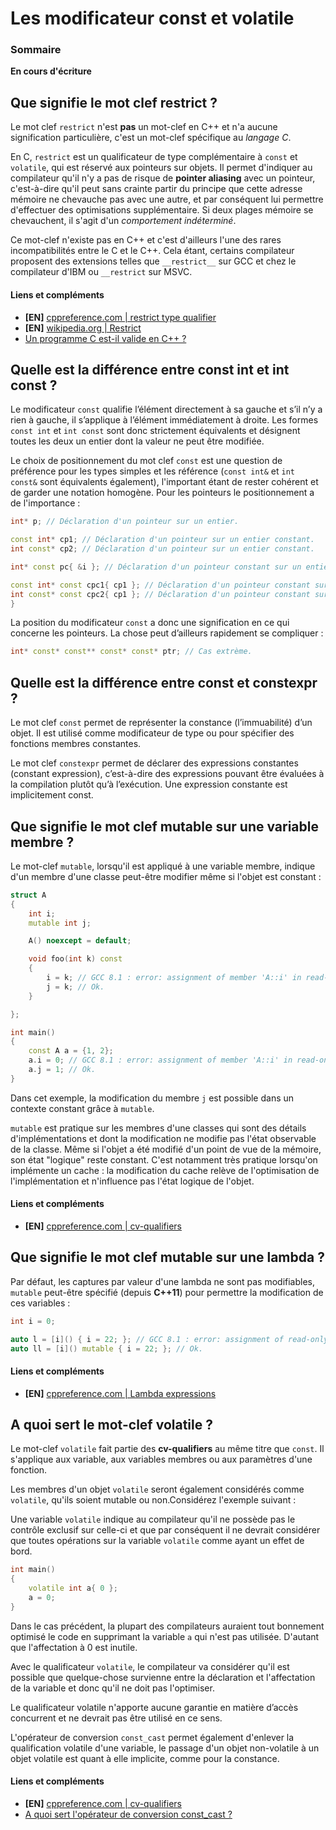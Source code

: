 # Les modificateur const et volatile

### Sommaire

**En cours d'écriture**

## Que signifie le mot clef restrict ?

Le mot clef ```restrict``` n'est **pas** un mot-clef en C++ et n'a aucune signification particulière, c'est un mot-clef spécifique au *langage C*.

En C, ```restrict``` est un qualificateur de type complémentaire à ```const``` et ```volatile```, qui est réservé aux pointeurs sur objets. Il permet d'indiquer au compilateur qu'il n'y a pas de risque de **pointer aliasing** avec un pointeur, c'est-à-dire qu'il peut sans crainte partir du principe que cette adresse mémoire ne chevauche pas avec une autre, et par conséquent lui permettre d'effectuer des optimisations supplémentaire. Si deux plages mémoire se chevauchent, il s'agit d'un *comportement indéterminé*.

Ce mot-clef n'existe pas en C++ et c'est d'ailleurs l'une des rares incompatibilités entre le C et le C++. Cela étant, certains compilateur proposent des extensions telles que ```__restrict__``` sur GCC et chez le compilateur d'IBM ou ```__restrict``` sur MSVC.

#### Liens et compléments
 - **[EN]** [cppreference.com | restrict type qualifier](https://en.cppreference.com/w/c/language/restrict)
 - **[EN]** [wikipedia.org | Restrict](https://fr.wikipedia.org/wiki/Restrict)
 - [Un programme C est-il valide en C++ ?](https://github.com/cpp-faq/cpp-faq/tree/develop/faq/fr-FR/.faq/404.md)

## Quelle est la différence entre const int et int const ?

 Le modificateur ```const``` qualifie l’élément directement à sa gauche et s’il n’y a rien à gauche, il s’applique à l’élément immédiatement à droite. Les formes ```const int``` et ```int const``` sont donc strictement équivalents et désignent toutes les deux un entier dont la valeur ne peut être modifiée.

Le choix de positionnement du mot clef ```const``` est une question de préférence pour les types simples et les référence (```const int&``` et ```int const&``` sont équivalents également), l'important étant de rester cohérent et de garder une notation homogène. Pour les pointeurs le positionnement a de l'importance :

```cpp
int* p; // Déclaration d'un pointeur sur un entier.  

const int* cp1; // Déclaration d'un pointeur sur un entier constant.
int const* cp2; // Déclaration d'un pointeur sur un entier constant.

int* const pc{ &i }; // Déclaration d'un pointeur constant sur un entier.

const int* const cpc1{ cp1 }; // Déclaration d'un pointeur constant sur un entier constant.
int const* const cpc2{ cp1 }; // Déclaration d'un pointeur constant sur un entier constant.
}
```

La position du modificateur ```const``` a donc une signification en ce qui concerne les pointeurs. La chose peut d’ailleurs rapidement se compliquer :
```cpp
int* const* const** const* const* ptr; // Cas extrème.
```

## Quelle est la différence entre const et constexpr ?

Le mot clef ```const``` permet de représenter la constance (l’immuabilité) d’un objet. Il est utilisé comme modificateur de type ou pour spécifier des fonctions membres constantes.

Le mot clef ```constexpr``` permet de déclarer des expressions constantes (constant expression), c’est-à-dire des expressions pouvant être évaluées à la compilation plutôt qu’à l’exécution. Une expression constante est implicitement const.

## Que signifie le mot clef mutable sur une variable membre ?

Le mot-clef ```mutable```, lorsqu'il est appliqué à une variable membre, indique d'un membre d'une classe peut-être modifier même si l'objet est constant :

```cpp
struct A
{
    int i;
    mutable int j;

    A() noexcept = default;

    void foo(int k) const
    {
        i = k; // GCC 8.1 : error: assignment of member 'A::i' in read-only object
        j = k; // Ok.
    }

};

int main()
{
    const A a = {1, 2};
    a.i = 0; // GCC 8.1 : error: assignment of member 'A::i' in read-only object
    a.j = 1; // Ok.      
}
```

Dans cet exemple, la modification du membre ```j``` est possible dans un contexte constant grâce à ```mutable```.

```mutable``` est pratique sur les membres d'une classes qui sont des détails d'implémentations et dont la modification ne modifie pas l'état observable de la classe. Même si l'objet a été modifié d'un point de vue de la mémoire, son état "logique" reste constant. C'est notamment très pratique lorsqu'on implémente un cache : la modification du cache relève de l'optimisation de l'implémentation et n'influence pas l'état logique de l'objet.

#### Liens et compléments
 - **[EN]** [cppreference.com | cv-qualifiers](http://en.cppreference.com/w/cpp/language/cv)

## Que signifie le mot clef mutable sur une lambda ?

Par défaut, les captures par valeur d'une lambda ne sont pas modifiables, ```mutable``` peut-être spécifié (depuis **C++11**) pour permettre la modification de ces variables :

```cpp
int i = 0;

auto l = [i]() { i = 22; }; // GCC 8.1 : error: assignment of read-only variable 'i'
auto ll = [i]() mutable { i = 22; }; // Ok.
```

#### Liens et compléments
 - **[EN]** [cppreference.com | Lambda expressions](https://en.cppreference.com/w/cpp/language/lambda)

## A quoi sert le mot-clef volatile ?

Le mot-clef ```volatile``` fait partie des **cv-qualifiers** au même titre que ```const```. Il s'applique aux variable, aux variables membres ou aux paramètres d'une fonction.

Les membres d'un objet ```volatile``` seront également considérés comme ```volatile```, qu'ils soient mutable ou non.Considérez l'exemple suivant :

Une variable ```volatile``` indique au compilateur qu'il ne possède pas le contrôle exclusif sur celle-ci et que par conséquent il ne devrait considérer que toutes opérations sur la variable ```volatile``` comme ayant un effet de bord.

```cpp
int main()
{
    volatile int a{ 0 };
    a = 0;
}
```

Dans le cas précédent, la plupart des compilateurs auraient tout bonnement optimisé le code en supprimant la variable ```a``` qui n'est pas utilisée. D'autant que l'affectation à 0 est inutile.

Avec le qualificateur ```volatile```, le compilateur va considérer qu'il est possible que quelque-chose survienne entre la déclaration et l'affectation de la variable et donc qu'il ne doit pas l'optimiser.

Le qualificateur volatile n'apporte aucune garantie en matière d’accès concurrent et ne devrait pas être utilisé en ce sens.

L'opérateur de conversion ```const_cast``` permet également d'enlever la qualification volatile d'une variable, le passage d'un objet non-volatile à un objet volatile est quant à elle implicite, comme pour la constance.

#### Liens et compléments
 - **[EN]** [cppreference.com | cv-qualifiers](http://en.cppreference.com/w/cpp/language/cv)
 - [A quoi sert l'opérateur de conversion const_cast ?](https://github.com/cpp-faq/cpp-faq/tree/develop/faq/fr-FR/.faq/404.md)
